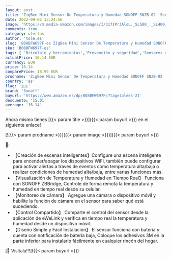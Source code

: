 ```yaml
---
layout: post
title: 'ZigBee Mini Sensor De Temperatura y Humedad SONOFF SNZB-02  Sensor Temperatura y Humedad para Comprobar El Clima De La Habitación  Higrómetro Termómetro Interior con Alerta  SONOFF ZBBridge Requerido'
date: 2022-09-02 13:24:56
image: 'https://m.media-amazon.com/images/I/317IPr3AloL._SL500_._SL400_.jpg'
comments: true
category: ofertas
author: 'tole.es'
slug: 'B08BFW697F-es ZigBee Mini Sensor De Temperatura y Humedad SONOFF SNZB-02...'
sku: 'B08BFW697F-es'
tags: [ 'Bricolaje y herramientas','Prevención y seguridad','Sensores y detectores de seguridad','sonoff','🇪🇸', ]
actualPrice: 16.14 EUR
currency: EUR
price: 16.14
comparePrice: 18.99 EUR
prodname: 'ZigBee Mini Sensor De Temperatura y Humedad SONOFF SNZB-02  Sensor Temperatura y Humedad para Comprobar El Clima De La Habitación  Higrómetro Termómetro Interior con Alerta  SONOFF ZBBridge Requerido'
country: 'es'
flag: '🇪🇸'
brand: 'Sonoff'
buyurl: 'https://www.amazon.es/dp/B08BFW697F/?tag=tolees-21'
descuento: '15.01'
average: '16.14'
---
```


Ahora mismo tienes [{{< param title >}}]({{< param buyurl >}}) en el siguiente enlace!

[![{{< param prodname >}}]({{< param image >}})]({{< param buyurl >}})

🔎:

- 【Creación de escenas inteligentes】Configure una escena inteligente para encender/apagar los dispositivos WiFi, también puede configurar para activar alertas a través de eventos como temperatura alta/baja o realizar condiciones de humedad alta/baja, entre varias funciones más.
- 【Visualización de Temperatura y Humedad en Tiempo Real】 Funciona con SONOFF ZBBridge, Controle de forma remota la temperatura y humedad en tiempo real desde su celular.
- 【Monitoreo de cámara】 Agregue una cámara o dispositivo móvil y habilite la función de cámara en el sensor para saber qué está sucediendo.
- 【Control Compartido】 Comparte el control del sensor desde la aplicación de eWeLink y verifica en tiempo real la temperatura y humedad desde un dispositivo móvil.
- 【Diseño Simple y Fácil Instalación】 El sensor funciona con batería y cuenta con notificación de batería baja, Coloque los adhesivos 3M en la parte inferior para instalarlo fácilmente en cualquier rincón del hogar.

[🛒 Visítala!!!]({{< param buyurl >}})
